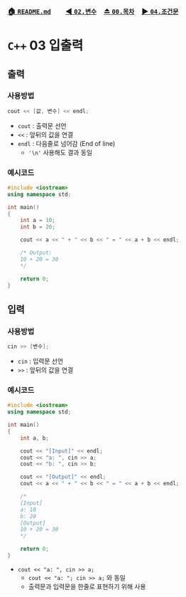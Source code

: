 ### [🏠 `README.md`](../../README.md)　　[◀️ `02.변수`](./02_변수.md)　[⏏️ `00.목차`](./00_목차.md)　[▶️ `04.조건문`](./04_조건문.md)

# `C++` 03 입출력
## 출력
### 사용방법
    
``` cpp
cout << [값, 변수] << endl;
```

- `cout` : 출력문 선언
- `<<` : 앞뒤의 값을 연결
- `endl` : 다음줄로 넘어감 (End of line)
    - `'\n'` 사용해도 결과 동일 

### 예시코드

``` cpp
#include <iostream>
using namespace std;

int main()
{
    int a = 10;
    int b = 20;

    cout << a << " + " << b << " = " << a + b << endl;

    /* Output:
    10 + 20 = 30
    */

    return 0;
}
```

## 입력
### 사용방법

``` cpp
cin >> [변수];
```
- `cin` : 입력문 선언
- `>>` : 앞뒤의 값을 연결

### 예시코드

``` cpp
#include <iostream>
using namespace std;

int main()
{
    int a, b;

    cout << "[Input]" << endl;
    cout << "a: ", cin >> a;
    cout << "b: ", cin >> b;

    cout << "[Output]" << endl;
    cout << a << " + " << b << " = " << a + b << endl;

    /*
    [Input]
    a: 10
    b: 20
    [Output]
    10 + 20 = 30    
    */

    return 0;
}
```
- `cout << "a: ", cin >> a;`
    - `cout << "a: "; cin >> a;` 와 동일
    - 출력문과 입력문을 한줄로 표현하기 위해 사용